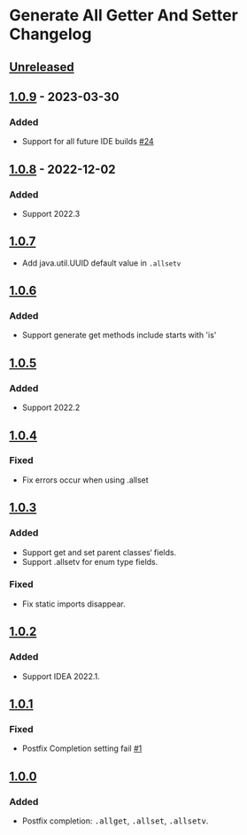 <!-- Keep a Changelog guide -> https://keepachangelog.com -->

# Generate All Getter And Setter Changelog

## [Unreleased]

## [1.0.9] - 2023-03-30

### Added
- Support for all future IDE builds [#24](https://github.com/LiLittleCat/intellij-generate-all-getter-and-setter/issues/24)

## [1.0.8] - 2022-12-02

### Added
- Support 2022.3

## [1.0.7]
- Add java.util.UUID default value in `.allsetv`

## [1.0.6]

### Added
- Support generate get methods include starts with 'is'

## [1.0.5]

### Added
- Support 2022.2

## [1.0.4]

### Fixed
- Fix errors occur when using .allset

## [1.0.3]

### Added
- Support get and set parent classes‘ fields.
- Support .allsetv for enum type fields.

### Fixed
- Fix static imports disappear.

## [1.0.2]

### Added
- Support IDEA 2022.1.

## [1.0.1]

### Fixed
- Postfix Completion setting fail [#1](https://github.com/LiLittleCat/intellij-generate-all-getter-and-setter/issues/1)

## [1.0.0]

### Added
- Postfix completion: <kbd>.allget</kbd>, <kbd>.allset</kbd>, <kbd>.allsetv</kbd>.

[Unreleased]: https://github.com/LiLittleCat/intellij-generate-all-getter-and-setter/compare/v1.0.9...HEAD
[1.0.9]: https://github.com/LiLittleCat/intellij-generate-all-getter-and-setter/compare/v1.0.8...v1.0.9
[1.0.8]: https://github.com/LiLittleCat/intellij-generate-all-getter-and-setter/compare/v1.0.7...v1.0.8
[1.0.7]: https://github.com/LiLittleCat/intellij-generate-all-getter-and-setter/compare/v1.0.6...v1.0.7
[1.0.6]: https://github.com/LiLittleCat/intellij-generate-all-getter-and-setter/compare/v1.0.5...v1.0.6
[1.0.5]: https://github.com/LiLittleCat/intellij-generate-all-getter-and-setter/compare/v1.0.4...v1.0.5
[1.0.4]: https://github.com/LiLittleCat/intellij-generate-all-getter-and-setter/compare/v1.0.3...v1.0.4
[1.0.3]: https://github.com/LiLittleCat/intellij-generate-all-getter-and-setter/compare/v1.0.2...v1.0.3
[1.0.2]: https://github.com/LiLittleCat/intellij-generate-all-getter-and-setter/compare/v1.0.1...v1.0.2
[1.0.1]: https://github.com/LiLittleCat/intellij-generate-all-getter-and-setter/compare/v1.0.0...v1.0.1
[1.0.0]: https://github.com/LiLittleCat/intellij-generate-all-getter-and-setter/commits/v1.0.0
